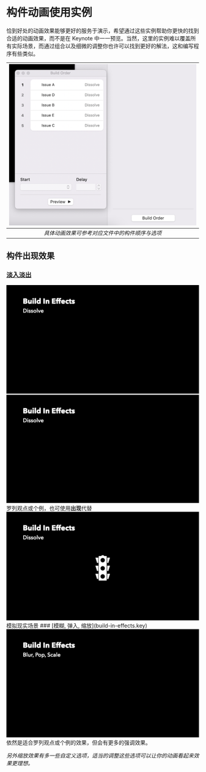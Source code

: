 # 构件动画使用实例

恰到好处的动画效果能够更好的服务于演示，希望通过这些实例帮助你更快的找到合适的动画效果，而不是在 Keynote 中一一预览。当然，这里的实例难以覆盖所有实际场景，而通过组合以及细微的调整你也许可以找到更好的解法，这和编写程序有些类似。


| ![space-1.jpg](../images/build-order-and-options.png) | 
|:--:| 
| *具体动画效果可参考对应文件中的构件顺序与选项* |

## 构件出现效果
### [淡入淡出](build-in-effects.key)
<img src="../images/buildInEffects-dissolve-02.gif" alt="" width="600">
<img src="../images/buildInEffects-dissolve-01.gif" alt="" width="600">
罗列观点或个例，也可使用<b>出现</b>代替
<img src="../images/buildInEffects-dissolve-03.gif" alt="" width="600">
模拟现实场景
### [模糊, 弹入, 缩放](build-in-effects.key)
<img src="../images/buildInEffects-blur-pop-scale.gif" alt="" width="600">
依然是适合罗列观点或个例的效果，但会有更多的强调效果。

*另外缩放效果有多一些自定义选项，适当的调整这些选项可以让你的动画看起来效果更理想。*
